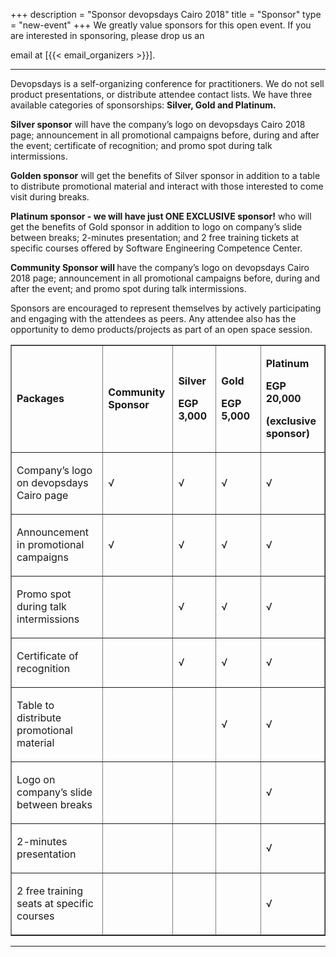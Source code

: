 +++
description = "Sponsor devopsdays Cairo 2018"
title = "Sponsor"
type = "new-event"
+++
We greatly value sponsors for this open event.  If you are interested in sponsoring, please drop us an 

email at [{{< email_organizers >}}].

<hr>

<p>Devopsdays is a self-organizing conference for practitioners. We do not sell product presentations, or distribute attendee contact lists. We have three available categories of sponsorships: <strong>Silver, Gold and Platinum.</strong></p>
<p><strong>Silver sponsor</strong> will have the company&rsquo;s logo on devopsdays Cairo 2018 page; announcement in all promotional campaigns before, during and after the event; certificate of recognition; and promo spot during talk intermissions.</p>
<p><strong>Golden sponsor</strong> will get the benefits of Silver sponsor in addition to a table to distribute promotional material and interact with those interested to come visit during breaks.</p>
<p><strong>Platinum sponsor - we will have just ONE EXCLUSIVE sponsor!</strong> who will get the benefits of Gold sponsor in addition to logo on company&rsquo;s slide between breaks; 2-minutes presentation; and 2 free training tickets at specific courses offered by Software Engineering Competence Center.</p>
<p><strong>Community Sponsor will </strong>have the company&rsquo;s logo on devopsdays Cairo 2018 page; announcement in all promotional campaigns before, during and after the event; and promo spot during talk intermissions.</p>
<p>Sponsors are encouraged to represent themselves by actively participating and engaging with the attendees as peers. Any attendee also has the opportunity to demo products/projects as part of an open space session.</p>
<table border="1">
<tbody>
<tr>
<td width="420">
<p><strong>Packages</strong></p>
</td>
<td width="180">
<p><strong>Community Sponsor</strong></p>
</td>
<td width="180">
<p><strong>Silver</strong></p>
<p><strong>EGP 3,000</strong></p>
</td>
<td width="143">
<p><strong>Gold</strong></p>
<p><strong>EGP 5,000&nbsp;</strong></p>
</td>
<td width="188">
<p><strong>Platinum</strong></p>
<p><strong>EGP 20,000</strong></p>
<p><strong>(exclusive sponsor)</strong></p>
</td>
</tr>
<tr>
<td width="420">
<p>Company&rsquo;s logo on devopsdays Cairo page</p>
</td>
<td width="180">
<p>&radic;</p>
</td>
<td width="180">
<p>&radic;</p>
</td>
<td width="143">
<p>&radic;</p>
</td>
<td width="188">
<p>&radic;</p>
</td>
</tr>
<tr>
<td width="420">
<p>Announcement in promotional campaigns</p>
</td>
<td width="180">
<p>&radic;</p>
</td>
<td width="180">
<p>&radic;</p>
</td>
<td width="143">
<p>&radic;</p>
</td>
<td width="188">
<p>&radic;</p>
</td>
</tr>
<tr>
<td width="420">
<p>Promo spot during talk intermissions</p>
</td>
<td width="180">
&nbsp;
</td>
<td width="180">
<p>&radic;</p>
</td>
<td width="143">
<p>&radic;</p>
</td>
<td width="188">
<p>&radic;</p>
</td>
</tr>
<tr>
<td width="420">
<p>Certificate of recognition</p>
</td>
<td width="180">&nbsp;</td>
<td width="180">
<p>&radic;</p>
</td>
<td width="143">
<p>&radic;</p>
</td>
<td width="188">
<p>&radic;</p>
</td>
</tr>
<tr>
<td width="420">
<p>Table to distribute promotional material</p>
</td>
<td width="180">&nbsp;</td>
<td width="180">&nbsp;</td>
<td width="143">
<p>&radic;</p>
</td>
<td width="188">
<p>&radic;</p>
</td>
</tr>
<tr>
<td width="420">
<p>Logo on company&rsquo;s slide between breaks</p>
</td>
<td width="180">&nbsp;</td>
<td width="180">&nbsp;</td>
<td width="143">&nbsp;</td>
<td width="188">
<p>&radic;</p>
</td>
</tr>
<tr>
<td width="420">
<p>2-minutes presentation</p>
</td>
<td width="180">&nbsp;</td>
<td width="180">&nbsp;</td>
<td width="143">&nbsp;</td>
<td width="188">
<p>&radic;</p>
</td>
</tr>
<tr>
<td width="420">
<p>2 free training seats at specific courses</p>
</td>
<td width="180">&nbsp;</td>
<td width="180">&nbsp;</td>
<td width="143">&nbsp;</td>
<td width="188">
<p>&radic;</p>
</td>
</tr>
</tbody>
</table>
<p>

<!--
<hr/>

-->
<hr/>